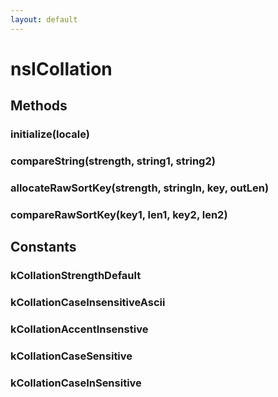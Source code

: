 ```yaml
---
layout: default
---
```


# nsICollation #

## Methods ##

### initialize(locale) ###

### compareString(strength, string1, string2) ###

### allocateRawSortKey(strength, stringIn, key, outLen) ###

### compareRawSortKey(key1, len1, key2, len2) ###

## Constants ##

### kCollationStrengthDefault ###

### kCollationCaseInsensitiveAscii ###

### kCollationAccentInsenstive ###

### kCollationCaseSensitive ###

### kCollationCaseInSensitive ###
